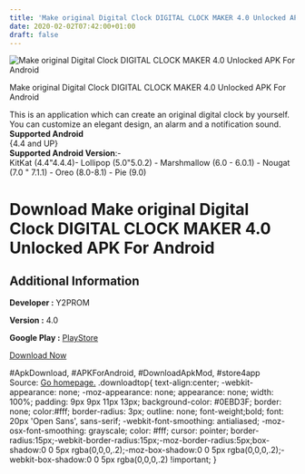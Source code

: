 ```yaml
---
title: 'Make original Digital Clock DIGITAL CLOCK MAKER 4.0 Unlocked APK For Android'
date: 2020-02-02T07:42:00+01:00
draft: false
---
```


![Make original Digital Clock DIGITAL CLOCK MAKER 4.0 Unlocked APK For Android](https://i1.wp.com/apkhome.net/wp-content/uploads/2020/02/Make-original-Digital-Clock-DIGITAL-CLOCK-MAKER-4.0-Unlocked.png "Make original Digital Clock DIGITAL CLOCK MAKER 4.0 Unlocked APK For Android")

  

Make original Digital Clock DIGITAL CLOCK MAKER 4.0 Unlocked APK For Android

This is an application which can create an original digital clock by yourself.  
You can customize an elegant design, an alarm and a notification sound.  
**Supported Android**  
{4.4 and UP}  
**Supported Android Version**:-  
KitKat (4.4"4.4.4)- Lollipop (5.0"5.0.2) - Marshmallow (6.0 - 6.0.1) - Nougat (7.0 " 7.1.1) - Oreo (8.0-8.1) - Pie (9.0)

Download Make original Digital Clock DIGITAL CLOCK MAKER 4.0 Unlocked APK For Android
=====================================================================================

Additional Information
----------------------

**Developer :** Y2PROM

**Version :** 4.0

**Google Play :** [PlayStore](https://play.google.com/store/apps/details?id=y2prom.bearsleftover&hl=en)

  

[Download Now](https://store4app.co/post/make-original-digital-clock-digital-clock-maker-4-0-unlocked-apk-for-android_1580568728)

  
#ApkDownload, #APKForAndroid, #DownloadApkMod, #store4app  
Source: [Go homepage.](https://store4app.co/post/make-original-digital-clock-digital-clock-maker-4-0-unlocked-apk-for-android_1580568728) .downloadtop{ text-align:center; -webkit-appearance: none; -moz-appearance: none; appearance: none; width: 100%; padding: 9px 9px 11px 13px; background-color: #0EBD3F; border: none; color:#fff; border-radius: 3px; outline: none; font-weight;bold; font: 20px 'Open Sans', sans-serif; -webkit-font-smoothing: antialiased; -moz-osx-font-smoothing: grayscale; color: #fff; cursor: pointer; border-radius:15px;-webkit-border-radius:15px;-moz-border-radius:5px;box-shadow:0 0 5px rgba(0,0,0,.2);-moz-box-shadow:0 0 5px rgba(0,0,0,.2);-webkit-box-shadow:0 0 5px rgba(0,0,0,.2) !important; }